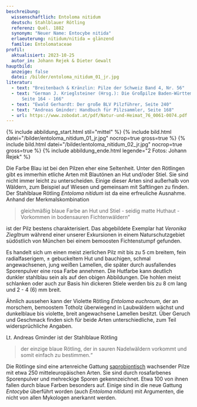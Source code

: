 ```yaml
---
beschreibung:
  wissenschaftlich: Entoloma nitidum
  deutsch: Stahlblauer Rötling
  referenz: Quél. 1882
  synonym: "Neuer Name: Entocybe nitida"
  erlaeuterung: nitidum/nitida = glänzend
  familie: Entolomataceae
profil:
  aktualisiert: 2023-10-25
  autor_in: Johann Rejek & Dieter Gewalt
hauptbild:
  anzeige: false
  datei: /bilder/entoloma_nitidum_01_jr.jpg
literatur:
  - text: "Breitenbach & Kränzlin: Pilze der Schweiz Band 4, Nr. 56"
  - text: "German J. Krieglsteiner (Hrsg.): Die Großpilze Baden-Württembergs Band 4
      Seite 164 - 166"
  - text: "Ewald Gerhardt: Der große BLV Pilzführer, Seite 240"
  - text: "Andreas Gminder: Handbuch für Pilzsammler, Seite 168"
  - url: https://www.zobodat.at/pdf/Natur-und-Heimat_76_0061-0074.pdf
---
```

{% include abbildung_start.html stil="mittel" %}
{% include bild.html datei="/bilder/entoloma_nitidum_01_jr.jpg" nocrop=true gross=true %}
{% include bild.html datei="/bilder/entoloma_nitidum_02_jr.jpg" nocrop=true gross=true %}
{% include abbildung_ende.html legende="2 Fotos: Johann Rejek" %}

Die Farbe Blau ist bei den Pilzen eher eine Seltenheit. Unter den Rötlingen gibt es immerhin etliche Arten mit Blautönen an Hut und/oder Stiel. Sie sind nicht immer leicht zu unterscheiden. Einige dieser Arten sind außerhalb von Wäldern, zum Beispiel auf Wiesen und gemeinsam mit Saftlingen zu finden. Der Stahlblaue Rötling *Entoloma nitidum* ist da eine erfreuliche Ausnahme. Anhand der Merkmalskombination 

> gleichmäßig blaue Farbe an Hut und Stiel - seidig matte Huthaut - Vorkommen in bodensauren Fichtenwäldern“

ist der Pilz bestens charakterisiert. Das abgebildete Exemplar hat *Veronika Ziegltrum* während einer unserer Exkursionen in einem Naturschutzgebiet südöstlich von München bei einem bemoosten Fichtenstumpf gefunden.

Es handelt sich um einen meist zierlichen Pilz mit bis zu 5 cm breitem, fein radialfaserigem, ± gebuckeltem Hut und bauchigen, schmal angewachsenen, jung weißen Lamellen, die später durch ausfallendes Sporenpulver eine rosa Farbe annehmen. Die Hutfarbe kann deutlich dunkler stahlblau sein als auf den obigen Abbildungen. Die hohlen meist schlanken oder auch zur Basis hin dickeren Stiele werden bis zu 8 cm lang und 2 - 4 (6) mm breit.

Ähnlich  aussehen kann der Violette Rötling *Entoloma euchroum*, der an morschem, bemoostem Totholz überwiegend in Laubwäldern wächst und dunkelblaue bis violette, breit angewachsene Lamellen besitzt. Über Geruch und Geschmack finden sich für beide Arten unterschiedliche, zum Teil widersprüchliche Angaben.

Lt. Andreas Gminder ist der Stahlblaue Rötling

> der einzige blaue Rötling, der in sauren Nadelwäldern vorkommt und somit einfach zu bestimmen.“

Die Rötlinge sind eine artenreiche Gattung [saprobiontisch](saprobiontisch "Glossar") wachsender Pilze mit etwa 250 mitteleuropäischen Arten. Sie sind durch rosafarbenes Sporenpulver und mehreckige Sporen gekennzeichnet. Etwa 100 von ihnen fallen durch blaue Farben besonders auf. Einige sind in die neue Gattung *Entocybe* überführt worden (auch *Entoloma nitidum*) mit Argumenten, die nicht von allen Mykologen anerkannt werden.